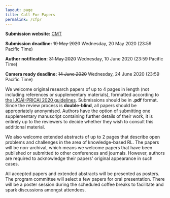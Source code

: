 ```yaml
---
layout: page
title: Call For Papers
permalink: /cfp/
---
```


**Submission website:** [CMT](https://cmt3.research.microsoft.com/KBRL2020)

**Submission deadline:** ~~10 May 2020~~ Wednesday, 20 May 2020 (23:59 Pacific Time)

**Author notification:** ~~31 May 2020~~  Wednesday, 10 June 2020 (23:59 Pacific Time)

**Camera ready deadline:** ~~14 June 2020~~ Wednesday, 24 June 2020 (23:59 Pacific Time)


We welcome original research papers of up to 4 pages in length (not including references or supplementary materials), formatted according to [the IJCAI-PRICAI 2020 guidelines](https://www.ijcai.org/authors_kit). Submissions should be in **.pdf** format. Since the review process is **double-blind**, all papers should be appropriately anonymised.
Authors have the option of submitting one supplementary manuscript containing further details of their work, it is entirely up to the reviewers to decide whether they wish to consult this additional material.

We also welcome extended abstracts of up to 2 pages that describe open problems and challenges in the area of knowledge-based RL.
The papers will be non-archival, which means we welcome papers that have been published or submitted to other conferences and journals.
However, authors are required to acknowledge their papers' original appearance in such cases.

All accepted papers and extended abstracts will be presented as posters.
The program committee will select a few papers for oral presentation.
There will be a poster session during the scheduled coffee breaks to facilitate and spark discussions amongst attendees.
